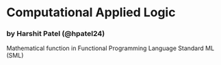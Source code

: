# Computational Applied Logic

### by Harshit Patel (@hpatel24)
Mathematical function in Functional Programming Language Standard ML (SML)
